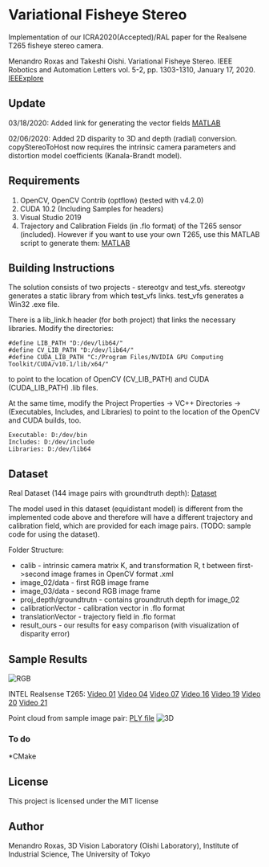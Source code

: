 # Variational Fisheye Stereo

Implementation of our ICRA2020(Accepted)/RAL paper for the Realsene T265 fisheye stereo camera.

Menandro Roxas and Takeshi Oishi. Variational Fisheye Stereo. IEEE Robotics and Automation Letters vol. 5-2, pp. 1303-1310, January 17, 2020.
[IEEExplore](https://ieeexplore.ieee.org/document/8962005)

## Update
03/18/2020: Added link for generating the vector fields [MATLAB](https://gist.github.com/menandro/b829667f616e72aded373479aca61770)

02/06/2020: Added 2D disparity to 3D and depth (radial) conversion. copyStereoToHost now requires the intrinsic camera parameters and distortion model coefficients (Kanala-Brandt model). 

## Requirements

1. OpenCV, OpenCV Contrib (optflow) (tested with v4.2.0)
2. CUDA 10.2 (Including Samples for headers)
3. Visual Studio 2019
4. Trajectory and Calibration Fields (in .flo format) of the T265 sensor (included). However if you want to use your own T265, use this MATLAB script to generate them: [MATLAB](https://gist.github.com/menandro/b829667f616e72aded373479aca61770)

## Building Instructions
The solution consists of two projects - stereotgv and test_vfs. stereotgv generates a static library from which test_vfs links. test_vfs generates a Win32 .exe file. 

There is a lib_link.h header (for both project) that links the necessary libraries. Modify the directories:

```
#define LIB_PATH "D:/dev/lib64/"
#define CV_LIB_PATH "D:/dev/lib64/"
#define CUDA_LIB_PATH "C:/Program Files/NVIDIA GPU Computing Toolkit/CUDA/v10.1/lib/x64/"
```

to point to the location of OpenCV (CV_LIB_PATH) and CUDA (CUDA_LIB_PATH) .lib files.

At the same time, modify the Project Properties -> VC++ Directories -> (Executables, Includes, and Libraries) to point to the location of the OpenCV and CUDA builds, too.

```
Executable: D:/dev/bin
Includes: D:/dev/include
Libraries: D:/dev/lib64
```

## Dataset
Real Dataset (144 image pairs with groundtruth depth): 
[Dataset](http://b2.cvl.iis.u-tokyo.ac.jp/~roxas/icra_dataset.zip)

The model used in this dataset (equidistant model) is different from the implemented code above and therefore will have a different trajectory and calibration field, which are provided for each image pairs. (TODO: sample code for using the dataset).

Folder Structure:
* calib - intrinsic camera matrix K, and transformation R, t between first->second image frames in OpenCV format .xml 
* image_02/data - first RGB image frame
* image_03/data - second RGB image frame
* proj_depth/groundtrutn - contains groundtruth depth for image_02
* calibrationVector - calibration vector in .flo format
* translationVector - trajectory field in .flo format
* result_ours - our results for easy comparison (with visualization of disparity error)

## Sample Results
![RGB](http://b2.cvl.iis.u-tokyo.ac.jp/~roxas/sampleresult.png)

INTEL Realsense T265: 
[Video 01](http://b2.cvl.iis.u-tokyo.ac.jp/~roxas/output001.mp4)
[Video 04](http://b2.cvl.iis.u-tokyo.ac.jp/~roxas/output004.mp4)
[Video 07](http://b2.cvl.iis.u-tokyo.ac.jp/~roxas/output007.mp4)
[Video 16](http://b2.cvl.iis.u-tokyo.ac.jp/~roxas/output016.mp4)
[Video 19](http://b2.cvl.iis.u-tokyo.ac.jp/~roxas/output019.mp4)
[Video 20](http://b2.cvl.iis.u-tokyo.ac.jp/~roxas/output020.mp4)
[Video 21](http://b2.cvl.iis.u-tokyo.ac.jp/~roxas/outputbuggy.mp4)

Point cloud from sample image pair: [PLY file](http://b2.cvl.iis.u-tokyo.ac.jp/~roxas/test.ply)
![3D](http://b2.cvl.iis.u-tokyo.ac.jp/~roxas/snapshot05.png)




### To do
*CMake

## License
This project is licensed under the MIT license

## Author
Menandro Roxas, 3D Vision Laboratory (Oishi Laboratory), Institute of Industrial Science, The University of Tokyo


